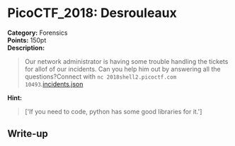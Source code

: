 <!-- This markdown file is writeup template. -->

# PicoCTF_2018:  Desrouleaux

**Category:** Forensics  
**Points:** 150pt  
**Description:**

> Our network administrator is having some trouble handling the tickets for allof of our incidents. Can you help him out by answering all the questions?Connect with `nc 2018shell2.picoctf.com 10493`.[incidents.json](//2018shell2.picoctf.com/static/8eed8b873d59e897ae9dea0af40491f3/incidents.json)

**Hint:**

> ['If you need to code, python has some good libraries for it.']

## Write-up